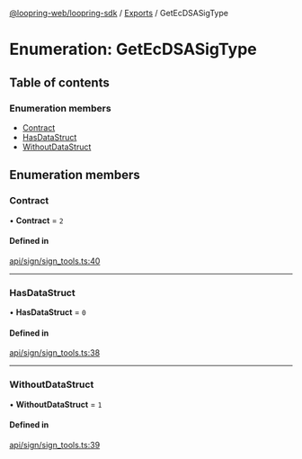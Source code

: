 [@loopring-web/loopring-sdk](../README.md) / [Exports](../modules.md) / GetEcDSASigType

# Enumeration: GetEcDSASigType

## Table of contents

### Enumeration members

- [Contract](GetEcDSASigType.md#contract)
- [HasDataStruct](GetEcDSASigType.md#hasdatastruct)
- [WithoutDataStruct](GetEcDSASigType.md#withoutdatastruct)

## Enumeration members

### Contract

• **Contract** = `2`

#### Defined in

[api/sign/sign_tools.ts:40](https://github.com/Loopring/loopring_sdk/blob/29b8a2c/src/api/sign/sign_tools.ts#L40)

___

### HasDataStruct

• **HasDataStruct** = `0`

#### Defined in

[api/sign/sign_tools.ts:38](https://github.com/Loopring/loopring_sdk/blob/29b8a2c/src/api/sign/sign_tools.ts#L38)

___

### WithoutDataStruct

• **WithoutDataStruct** = `1`

#### Defined in

[api/sign/sign_tools.ts:39](https://github.com/Loopring/loopring_sdk/blob/29b8a2c/src/api/sign/sign_tools.ts#L39)
